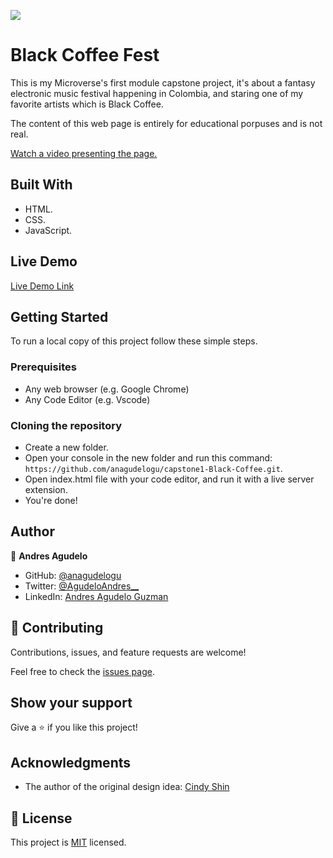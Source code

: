 ![](https://img.shields.io/badge/Microverse-blueviolet)

# Black Coffee Fest

This is my Microverse's first module capstone project, it's about a fantasy electronic music festival happening in Colombia,
and staring one of my favorite artists which is Black Coffee.

The content of this web page is entirely for educational porpuses and is not real.

[Watch a video presenting the page.](https://www.loom.com/share/5a2d7c467dc34bfbbe0a5c6bbf40f533)


## Built With

- HTML.
- CSS.
- JavaScript.

## Live Demo

[Live Demo Link](https://anagudelogu.github.io/capstone1-Black-Coffee/index.html)

## Getting Started

To run a local copy of this project follow these simple steps.

### Prerequisites

- Any web browser (e.g. Google Chrome)
- Any Code Editor (e.g. Vscode)

### Cloning the repository

- Create a new folder.
- Open your console in the new folder and run this command: `https://github.com/anagudelogu/capstone1-Black-Coffee.git`.
- Open index.html file with your code editor, and run it with a live server extension.
- You're done!



## Author

👤 **Andres Agudelo**

- GitHub: [@anagudelogu](https://github.com/anagudelogu)
- Twitter: [@AgudeloAndres__](https://twitter.com/AgudeloAndres__)
- LinkedIn: [Andres Agudelo Guzman](https://linkedin.com/in/aagst)


## 🤝 Contributing

Contributions, issues, and feature requests are welcome!

Feel free to check the [issues page](../../issues/).

## Show your support

Give a ⭐️ if you like this project!

## Acknowledgments

- The author of the original design idea: [Cindy Shin](https://www.behance.net/adagio07)

## 📝 License

This project is [MIT](./MIT.md) licensed.
